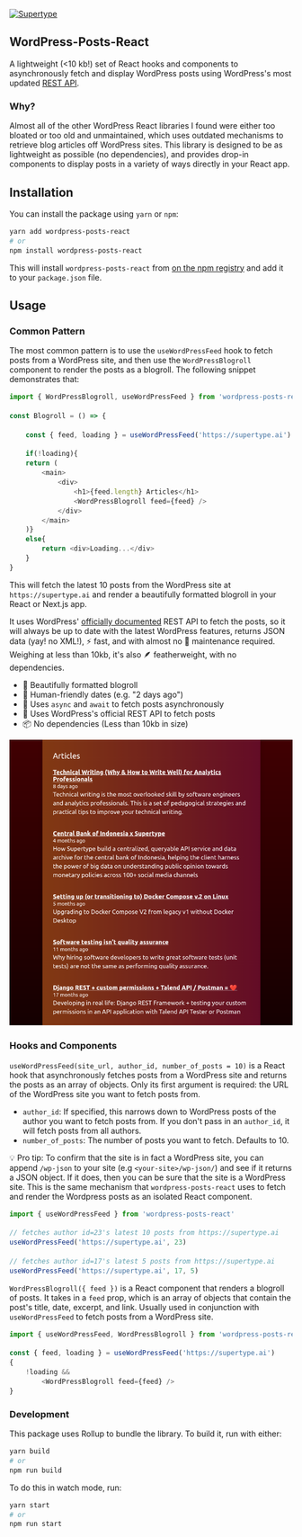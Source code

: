 [![Supertype](https://img.shields.io/badge/supertype.ai-incubate-b1976b)](https://supertype.ai)

## WordPress-Posts-React

A lightweight (<10 kb!) set of React hooks and components to asynchronously fetch and display WordPress posts using WordPress's most updated [REST API](https://developer.wordpress.org/rest-api/). 

### Why? 
Almost all of the other WordPress React libraries I found were either too bloated or too old and unmaintained, which uses outdated mechanisms to retrieve blog articles off WordPress sites. This library is designed to be as lightweight as possible (no dependencies), and provides drop-in components to display posts in a variety of ways directly in your React app.

## Installation
You can install the package using `yarn` or `npm`:
```bash
yarn add wordpress-posts-react
# or
npm install wordpress-posts-react
```
This will install `wordpress-posts-react` from [on the npm registry](https://www.npmjs.com/package/wordpress-posts-react) and add it to your `package.json` file.

## Usage
### Common Pattern
The most common pattern is to use the `useWordPressFeed` hook to fetch posts from a WordPress site, and then use the `WordPressBlogroll` component to render the posts as a blogroll. The following snippet demonstrates that:

```js
import { WordPressBlogroll, useWordPressFeed } from 'wordpress-posts-react'

const Blogroll = () => {

    const { feed, loading } = useWordPressFeed('https://supertype.ai')

    if(!loading){
    return (
        <main>
            <div>
                <h1>{feed.length} Articles</h1>
                <WordPressBlogroll feed={feed} />
            </div>
        </main>
    )}
    else{
        return <div>Loading...</div>
    }
}
```

This will fetch the latest 10 posts from the WordPress site at `https://supertype.ai` and render a beautifully formatted blogroll in your React or Next.js app. 

It uses WordPress' [officially documented](https://developer.wordpress.org/rest-api/) REST API to fetch the posts, so it will always be up to date with the latest WordPress features, returns JSON data (yay! no XML!), ⚡ fast, and with almost no 🚧 maintenance required. Weighing at less than 10kb, it's also 🪶 featherweight, with no dependencies.

- 🎁 Beautifully formatted blogroll
- 📅 Human-friendly dates (e.g. "2 days ago")
- 💨 Uses `async` and `await` to fetch posts asynchronously
- 🚀 Uses WordPress's official REST API to fetch posts
- 📦 No dependencies (Less than 10kb in size)


![](assets/wordpress-blog-feed.png)

### Hooks and Components

`useWordPressFeed(site_url, author_id, number_of_posts = 10)` is a React hook that asynchronously fetches posts from a WordPress site and returns the posts as an array of objects. Only its first argument is required: the URL of the WordPress site you want to fetch posts from.

- `author_id`: If specified, this narrows down to WordPress posts of the author you want to fetch posts from. If you don't pass in an `author_id`, it will fetch posts from all authors.
- `number_of_posts`: The number of posts you want to fetch. Defaults to 10.

💡 Pro tip: To confirm that the site is in fact a WordPress site, you can append `/wp-json` to your site (e.g `<your-site>/wp-json/`) and see if it returns a JSON object. If it does, then you can be sure that the site is a WordPress site. This is the same mechanism that `wordpress-posts-react` uses to fetch and render the Wordpress posts as an isolated React component.


```js
import { useWordPressFeed } from 'wordpress-posts-react'

// fetches author id=23's latest 10 posts from https://supertype.ai
useWordPressFeed('https://supertype.ai', 23)

// fetches author id=17's latest 5 posts from https://supertype.ai
useWordPressFeed('https://supertype.ai', 17, 5)
```

`WordPressBlogroll({ feed })` is a React component that renders a blogroll of posts. It takes in a `feed` prop, which is an array of objects that contain the post's title, date, excerpt, and link. Usually used in conjunction with `useWordPressFeed` to fetch posts from a WordPress site.

```js
import { useWordPressFeed, WordPressBlogroll } from 'wordpress-posts-react'

const { feed, loading } = useWordPressFeed('https://supertype.ai')
{
    !loading &&
        <WordPressBlogroll feed={feed} />
}
```

### Development 
This package uses Rollup to bundle the library. To build it, run with either:

```bash
yarn build
# or
npm run build
```

To do this in watch mode, run:
```bash
yarn start
# or
npm run start
```
